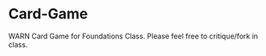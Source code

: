 Card-Game
=========

WARN Card Game for Foundations Class.
Please feel free to critique/fork in class.

